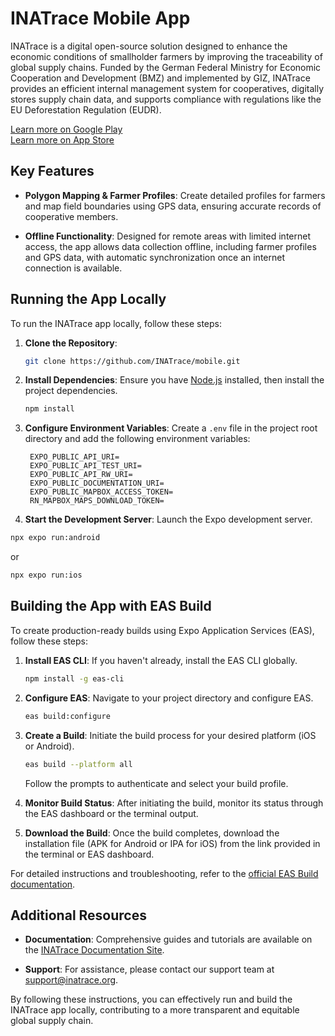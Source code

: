 # INATrace Mobile App

INATrace is a digital open-source solution designed to enhance the economic conditions of smallholder farmers by improving the traceability of global supply chains. Funded by the German Federal Ministry for Economic Cooperation and Development (BMZ) and implemented by GIZ, INATrace provides an efficient internal management system for cooperatives, digitally stores supply chain data, and supports compliance with regulations like the EU Deforestation Regulation (EUDR).

[Learn more on Google Play](https://play.google.com/store/apps/details?hl=en-US&id=com.sunesis.inatrace)  
[Learn more on App Store](https://apps.apple.com/us/app/inatrace/id6572305162)

## Key Features

- **Polygon Mapping & Farmer Profiles**: Create detailed profiles for farmers and map field boundaries using GPS data, ensuring accurate records of cooperative members.

- **Offline Functionality**: Designed for remote areas with limited internet access, the app allows data collection offline, including farmer profiles and GPS data, with automatic synchronization once an internet connection is available.

## Running the App Locally

To run the INATrace app locally, follow these steps:

1. **Clone the Repository**:

   ```bash
   git clone https://github.com/INATrace/mobile.git
   ```

2. **Install Dependencies**: Ensure you have [Node.js](https://nodejs.org/) installed, then install the project dependencies.

   ```bash
   npm install
   ```

3. **Configure Environment Variables**: Create a `.env` file in the project root directory and add the following environment variables:

   ```env
    EXPO_PUBLIC_API_URI=
    EXPO_PUBLIC_API_TEST_URI=
    EXPO_PUBLIC_API_RW_URI=
    EXPO_PUBLIC_DOCUMENTATION_URI=
    EXPO_PUBLIC_MAPBOX_ACCESS_TOKEN=
    RN_MAPBOX_MAPS_DOWNLOAD_TOKEN=
   ```

4. **Start the Development Server**: Launch the Expo development server.

```bash
npx expo run:android
```

or

```bash
npx expo run:ios
```

## Building the App with EAS Build

To create production-ready builds using Expo Application Services (EAS), follow these steps:

1. **Install EAS CLI**: If you haven't already, install the EAS CLI globally.

   ```bash
   npm install -g eas-cli
   ```

2. **Configure EAS**: Navigate to your project directory and configure EAS.

   ```bash
   eas build:configure
   ```

3. **Create a Build**: Initiate the build process for your desired platform (iOS or Android).

   ```bash
   eas build --platform all
   ```

   Follow the prompts to authenticate and select your build profile.

4. **Monitor Build Status**: After initiating the build, monitor its status through the EAS dashboard or the terminal output.

5. **Download the Build**: Once the build completes, download the installation file (APK for Android or IPA for iOS) from the link provided in the terminal or EAS dashboard.

For detailed instructions and troubleshooting, refer to the [official EAS Build documentation](https://docs.expo.dev/build/introduction/).

## Additional Resources

- **Documentation**: Comprehensive guides and tutorials are available on the [INATrace Documentation Site](https://inatrace-docs.vercel.app/).

- **Support**: For assistance, please contact our support team at support@inatrace.org.

By following these instructions, you can effectively run and build the INATrace app locally, contributing to a more transparent and equitable global supply chain.
